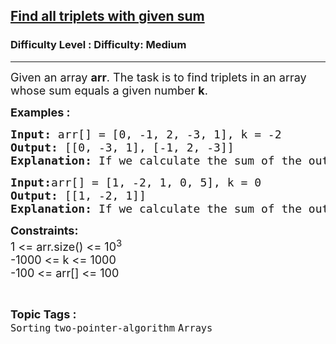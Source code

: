 <h2><a href="https://www.geeksforgeeks.org/problems/print-all-triplets-with-given-sum/1">Find all triplets with given sum</a></h2><h3>Difficulty Level : Difficulty: Medium</h3><hr><div class="problems_problem_content__Xm_eO"><p><span style="font-size: 18px;">Given an array <strong>arr</strong>. The task is to find triplets in an array whose sum equals a given number <strong>k</strong>.</span></p>
<p><span style="font-size: 18px;"><strong>Examples :</strong></span></p>
<pre><span style="font-size: 18px;"><strong>Input: </strong>arr[] = [0, -1, 2, -3, 1], k = -2<br><strong>Output:</strong> [[0, -3, 1], [-1, 2, -3]] <strong>
Explanation: </strong>If we calculate the sum of the output, 0 + (-3) + 1 = -2, (-1) + 2 + (-3) = -2</span>
</pre>
<pre><span style="font-size: 18px;"><strong>Input:</strong>arr[] = [1, -2, 1, 0, 5], k = 0
<strong>Output: </strong>[[1, -2, 1]] <strong>
Explanation: </strong>If we calculate the sum of the output, 1 + (-2) + 1 = 0</span></pre>
<p><span style="font-size: 18px;"><strong>Constraints:</strong><br>1 &lt;= arr.size() &lt;= 10<sup>3</sup><br>-1000 &lt;= k &lt;= 1000<br>-100 &lt;= arr[] &lt;= 100</span></p></div><br><p><span style=font-size:18px><strong>Topic Tags : </strong><br><code>Sorting</code>&nbsp;<code>two-pointer-algorithm</code>&nbsp;<code>Arrays</code>&nbsp;